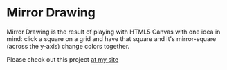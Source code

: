# Mirror Drawing

Mirror Drawing is the result of playing with HTML5 Canvas with one
idea in mind: click a square on a grid and have that square and it's
mirror-square (across the y-axis) change colors together.

Please check out this project [at my site](http://lyledenman.com/web-projects/MirrorDrawing/ "MirrorDraw")

